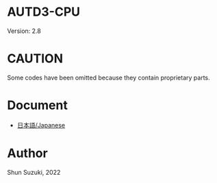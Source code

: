 # AUTD3-CPU

Version: 2.8

# CAUTION

Some codes have been omitted because they contain proprietary parts.

# Document

* [日本語/Japanese](https://shinolab.github.io/autd3/cpu/)

# Author

Shun Suzuki, 2022
